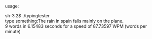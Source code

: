 usage:


sh-3.2$ ./typingtester  
type something:The rain in spain falls mainly on the plane.  
9 words in 6.15483 seconds for a speed of 87.73597 WPM (words per minute)  
